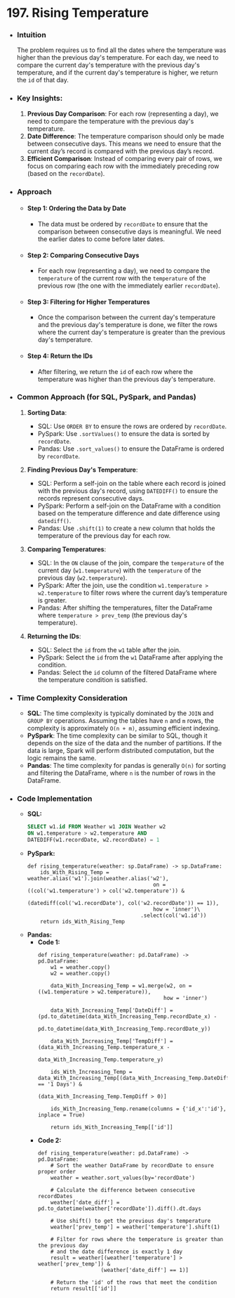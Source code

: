 # 197. Rising Temperature

- ### Intuition
    The problem requires us to find all the dates where the temperature was higher than the previous day's temperature. For each day, we need to compare the current day's temperature with the previous day's temperature, and if the current day's temperature is higher, we return the `id` of that day.

- ### Key Insights:
    1. **Previous Day Comparison**: For each row (representing a day), we need to compare the temperature with the previous day's temperature.
    2. **Date Difference**: The temperature comparison should only be made between consecutive days. This means we need to ensure that the current day’s record is compared with the previous day’s record.
    3. **Efficient Comparison**: Instead of comparing every pair of rows, we focus on comparing each row with the immediately preceding row (based on the `recordDate`).

- ### Approach
    - #### Step 1: **Ordering the Data by Date**
        - The data must be ordered by `recordDate` to ensure that the comparison between consecutive days is meaningful. We need the earlier dates to come before later dates.

    - #### Step 2: **Comparing Consecutive Days**
        - For each row (representing a day), we need to compare the `temperature` of the current row with the `temperature` of the previous row (the one with the immediately earlier `recordDate`).

    - #### Step 3: **Filtering for Higher Temperatures**
        - Once the comparison between the current day's temperature and the previous day's temperature is done, we filter the rows where the current day's temperature is greater than the previous day's temperature.

    - #### Step 4: **Return the IDs**
        - After filtering, we return the `id` of each row where the temperature was higher than the previous day's temperature.

- ### Common Approach (for SQL, PySpark, and Pandas)
    1. **Sorting Data**:
        - SQL: Use `ORDER BY` to ensure the rows are ordered by `recordDate`.
        - PySpark: Use `.sortValues()` to ensure the data is sorted by `recordDate`.
        - Pandas: Use `.sort_values()` to ensure the DataFrame is ordered by `recordDate`.

    2. **Finding Previous Day's Temperature**:
        - SQL: Perform a self-join on the table where each record is joined with the previous day's record, using `DATEDIFF()` to ensure the records represent consecutive days.
        - PySpark: Perform a self-join on the DataFrame with a condition based on the temperature difference and date difference using `datediff()`.
        - Pandas: Use `.shift(1)` to create a new column that holds the temperature of the previous day for each row.

    3. **Comparing Temperatures**:
        - SQL: In the `ON` clause of the join, compare the `temperature` of the current day (`w1.temperature`) with the `temperature` of the previous day (`w2.temperature`).
        - PySpark: After the join, use the condition `w1.temperature > w2.temperature` to filter rows where the current day’s temperature is greater.
        - Pandas: After shifting the temperatures, filter the DataFrame where `temperature > prev_temp` (the previous day's temperature).

    4. **Returning the IDs**:
        - SQL: Select the `id` from the `w1` table after the join.
        - PySpark: Select the `id` from the `w1` DataFrame after applying the condition.
        - Pandas: Select the `id` column of the filtered DataFrame where the temperature condition is satisfied.

- ### Time Complexity Consideration
    - **SQL**: The time complexity is typically dominated by the `JOIN` and `GROUP BY` operations. Assuming the tables have `n` and `m` rows, the complexity is approximately `O(n + m)`, assuming efficient indexing.
    - **PySpark**: The time complexity can be similar to SQL, though it depends on the size of the data and the number of partitions. If the data is large, Spark will perform distributed computation, but the logic remains the same.
    - **Pandas**: The time complexity for pandas is generally `O(n)` for sorting and filtering the DataFrame, where `n` is the number of rows in the DataFrame.

- ### Code Implementation
    - **SQL:**
        ```sql []
        SELECT w1.id FROM Weather w1 JOIN Weather w2
        ON w1.temperature > w2.temperature AND 
        DATEDIFF(w1.recordDate, w2.recordDate) = 1
        ```
    - **PySpark:**
        ```python3 []
        def rising_temperature(weather: sp.DataFrame) -> sp.DataFrame:
            ids_With_Rising_Temp = weather.alias('w1').join(weather.alias('w2'), 
                                                on = ((col('w1.temperature') > col('w2.temperature')) &
                                                    (datediff(col('w1.recordDate'), col('w2.recordDate')) == 1)), 
                                                how = 'inner')\
                                            .select(col('w1.id'))
            return ids_With_Rising_Temp
        ```
    - **Pandas:**
        - **Code 1:**
            ```python3 []
            def rising_temperature(weather: pd.DataFrame) -> pd.DataFrame:
                w1 = weather.copy()
                w2 = weather.copy()
                
                data_With_Increasing_Temp = w1.merge(w2, on = ((w1.temperature > w2.temperature)), 
                                                    how = 'inner')
                
                data_With_Increasing_Temp['DateDiff'] = (pd.to_datetime(data_With_Increasing_Temp.recordDate_x) - 
                                                            pd.to_datetime(data_With_Increasing_Temp.recordDate_y))
                
                data_With_Increasing_Temp['TempDiff'] = (data_With_Increasing_Temp.temperature_x - 
                                                        data_With_Increasing_Temp.temperature_y)
                
                ids_With_Increasing_Temp = data_With_Increasing_Temp[(data_With_Increasing_Temp.DateDiff == '1 Days') & 
                                                                    (data_With_Increasing_Temp.TempDiff > 0)]
                
                ids_With_Increasing_Temp.rename(columns = {'id_x':'id'}, inplace = True)
                
                return ids_With_Increasing_Temp[['id']]
            ```
        - **Code 2:**
            ```python3 []
            def rising_temperature(weather: pd.DataFrame) -> pd.DataFrame:
                # Sort the weather DataFrame by recordDate to ensure proper order
                weather = weather.sort_values(by='recordDate')
                
                # Calculate the difference between consecutive recordDates
                weather['date_diff'] = pd.to_datetime(weather['recordDate']).diff().dt.days
                
                # Use shift() to get the previous day's temperature
                weather['prev_temp'] = weather['temperature'].shift(1)
                
                # Filter for rows where the temperature is greater than the previous day
                # and the date difference is exactly 1 day
                result = weather[(weather['temperature'] > weather['prev_temp']) & 
                                (weather['date_diff'] == 1)]
                
                # Return the 'id' of the rows that meet the condition
                return result[['id']]
            ```